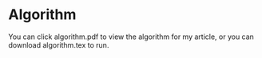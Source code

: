 # Algorithm
You can click algorithm.pdf to view the algorithm for my article, or you can download algorithm.tex to run.
